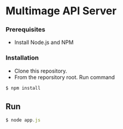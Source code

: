 # Multimage API Server

### Prerequisites 

 * Install Node.js and NPM

### Installation 

 * Clone this repository.
 * From the reporsitory root. Run command

```javascript
$ npm install
```

## Run

```javascript
$ node app.js
```

